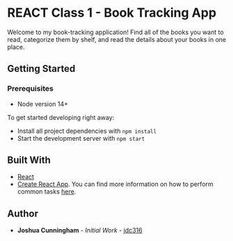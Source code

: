 # REACT Class 1 - Book Tracking App

Welcome to my book-tracking application! Find all of the books you want to read, categorize them by shelf, and read the details about your books in one place.

## Getting Started

### Prerequisites

- Node version 14+
  
To get started developing right away:

- Install all project dependencies with `npm install`
- Start the development server with `npm start`

## Built With

* [React](https://react.dev/)
* [Create React App](https://github.com/facebook/create-react-app). You can find more information on how to perform common tasks [here](https://github.com/facebook/create-react-app/blob/main/packages/cra-template/template/README.md).

## Author
* **Joshua Cunningham** - *Initial Work* - [jdc316](https://github.com/jdc316)
